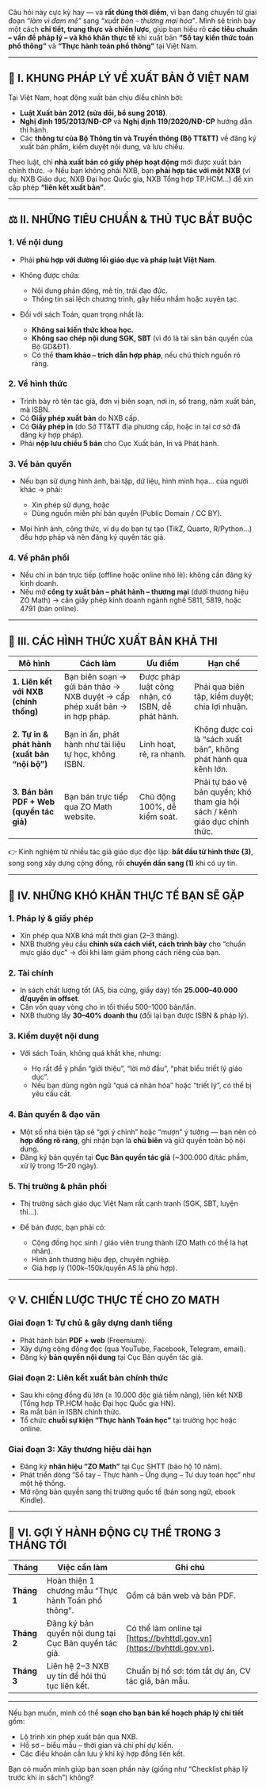 Câu hỏi này cực kỳ hay — và **rất đúng thời điểm**, vì bạn đang chuyển từ giai đoạn *“làm vì đam mê”* sang *“xuất bản – thương mại hóa”*.
Mình sẽ trình bày một cách **chi tiết, trung thực và chiến lược**, giúp bạn hiểu rõ **các tiêu chuẩn – vấn đề pháp lý – và khó khăn thực tế** khi xuất bản **“Sổ tay kiến thức toán phổ thông”** và **“Thực hành toán phổ thông”** tại Việt Nam.

---

## 🧭 I. KHUNG PHÁP LÝ VỀ XUẤT BẢN Ở VIỆT NAM

Tại Việt Nam, hoạt động xuất bản chịu điều chỉnh bởi:

* **Luật Xuất bản 2012 (sửa đổi, bổ sung 2018)**.
* **Nghị định 195/2013/NĐ-CP** và **Nghị định 119/2020/NĐ-CP** hướng dẫn thi hành.
* Các **thông tư của Bộ Thông tin và Truyền thông (Bộ TT&TT)** về đăng ký xuất bản phẩm, kiểm duyệt nội dung, và lưu chiểu.

Theo luật, chỉ **nhà xuất bản có giấy phép hoạt động** mới được xuất bản chính thức.
→ Nếu bạn không phải NXB, bạn **phải hợp tác với một NXB** (ví dụ: NXB Giáo dục, NXB Đại học Quốc gia, NXB Tổng hợp TP.HCM…) để xin cấp phép **“liên kết xuất bản”**.

---

## ⚖️ II. NHỮNG TIÊU CHUẨN & THỦ TỤC BẮT BUỘC

### 1. **Về nội dung**

* Phải **phù hợp với đường lối giáo dục và pháp luật Việt Nam**.
* Không được chứa:

  * Nội dung phản động, mê tín, trái đạo đức.
  * Thông tin sai lệch chương trình, gây hiểu nhầm hoặc xuyên tạc.
* Đối với sách Toán, quan trọng nhất là:

  * **Không sai kiến thức khoa học.**
  * **Không sao chép nội dung SGK, SBT** (vì đó là tài sản bản quyền của Bộ GD&ĐT).
  * Có thể **tham khảo – trích dẫn hợp pháp**, nếu chú thích nguồn rõ ràng.

### 2. **Về hình thức**

* Trình bày rõ tên tác giả, đơn vị biên soạn, nơi in, số trang, năm xuất bản, mã ISBN.
* Có **Giấy phép xuất bản** do NXB cấp.
* Có **Giấy phép in** (do Sở TT&TT địa phương cấp, hoặc in tại cơ sở đã đăng ký hợp pháp).
* Phải **nộp lưu chiểu 5 bản** cho Cục Xuất bản, In và Phát hành.

### 3. **Về bản quyền**

* Nếu bạn sử dụng hình ảnh, bài tập, dữ liệu, hình minh họa… của người khác → phải:

  * Xin phép sử dụng, hoặc
  * Dùng nguồn miễn phí bản quyền (Public Domain / CC BY).
* Mọi hình ảnh, công thức, ví dụ do bạn tự tạo (TikZ, Quarto, R/Python…) đều hợp pháp và nên đăng ký quyền tác giả.

### 4. **Về phân phối**

* Nếu chỉ in bán trực tiếp (offline hoặc online nhỏ lẻ): không cần đăng ký kinh doanh.
* Nếu mở **công ty xuất bản – phát hành – thương mại** (dưới thương hiệu ZO Math) → cần giấy phép kinh doanh ngành nghề 5811, 5819, hoặc 4791 (bán online).

---

## 🧩 III. CÁC HÌNH THỨC XUẤT BẢN KHẢ THI

| Mô hình                                      | Cách làm                                                                    | Ưu điểm                                          | Hạn chế                                                                     |
| -------------------------------------------- | --------------------------------------------------------------------------- | ------------------------------------------------ | --------------------------------------------------------------------------- |
| **1. Liên kết với NXB (chính thống)**        | Bạn biên soạn → gửi bản thảo → NXB duyệt → cấp phép xuất bản → in hợp pháp. | Được pháp luật công nhận, có ISBN, dễ phát hành. | Phải qua biên tập, kiểm duyệt; chia lợi nhuận.                              |
| **2. Tự in & phát hành (xuất bản “nội bộ”)** | Bạn in ấn, phát hành như tài liệu tự học, không ISBN.                       | Linh hoạt, rẻ, ra nhanh.                         | Không được coi là “sách xuất bản”, không phát hành qua kênh lớn.            |
| **3. Bán bản PDF + Web (quyền tác giả)**     | Bạn bán trực tiếp qua ZO Math website.                                      | Chủ động 100%, dễ kiểm soát.                     | Phải tự bảo vệ bản quyền; khó tham gia hội sách / kênh giáo dục chính thức. |

👉 Kinh nghiệm từ nhiều tác giả giáo dục độc lập: **bắt đầu từ hình thức (3)**, song song xây dựng cộng đồng, rồi **chuyển dần sang (1)** khi có uy tín.

---

## 🧱 IV. NHỮNG KHÓ KHĂN THỰC TẾ BẠN SẼ GẶP

### 1. **Pháp lý & giấy phép**

* Xin phép qua NXB khá mất thời gian (2–3 tháng).
* NXB thường yêu cầu **chỉnh sửa cách viết, cách trình bày** cho “chuẩn mực giáo dục” → đôi khi làm giảm phong cách riêng của bạn.

### 2. **Tài chính**

* In sách chất lượng tốt (A5, bìa cứng, giấy dày) tốn **25.000–40.000 đ/quyển in offset**.
* Cần vốn quay vòng cho in tối thiểu 500–1000 bản/lần.
* NXB thường lấy **30–40% doanh thu** (đổi lại bạn được ISBN & pháp lý).

### 3. **Kiểm duyệt nội dung**

* Với sách Toán, không quá khắt khe, nhưng:

  * Họ rất để ý phần “giới thiệu”, “lời mở đầu”, “phát biểu triết lý giáo dục”.
  * Nếu bạn dùng ngôn ngữ “quá cá nhân hóa” hoặc “triết lý”, có thể bị yêu cầu cắt.

### 4. **Bản quyền & đạo văn**

* Một số nhà biên tập sẽ “gợi ý chỉnh” hoặc “mượn” ý tưởng — bạn nên có **hợp đồng rõ ràng**, ghi nhận bạn là **chủ biên** và giữ quyền toàn bộ nội dung.
* Đăng ký bản quyền tại **Cục Bản quyền tác giả** (~300.000 đ/tác phẩm, xử lý trong 15–20 ngày).

### 5. **Thị trường & phân phối**

* Thị trường sách giáo dục Việt Nam rất cạnh tranh (SGK, SBT, luyện thi…).
* Để bán được, bạn phải có:

  * Cộng đồng học sinh / giáo viên trung thành (ZO Math có thể là hạt nhân).
  * Hình ảnh thương hiệu đẹp, chuyên nghiệp.
  * Giá hợp lý (100k–150k/quyển A5 là phù hợp).

---

## 💡 V. CHIẾN LƯỢC THỰC TẾ CHO ZO MATH

### **Giai đoạn 1: Tự chủ & gây dựng danh tiếng**

* Phát hành bản **PDF + web** (Freemium).
* Xây dựng cộng đồng đọc (qua YouTube, Facebook, Telegram, email).
* Đăng ký **bản quyền nội dung** tại Cục Bản quyền tác giả.

### **Giai đoạn 2: Liên kết xuất bản chính thức**

* Sau khi cộng đồng đủ lớn (≥ 10.000 độc giả tiềm năng), liên kết NXB (Tổng hợp TP.HCM hoặc Đại học Quốc gia HN).
* Ra mắt bản in ISBN chính thức.
* Tổ chức **chuỗi sự kiện “Thực hành Toán học”** tại trường học hoặc online.

### **Giai đoạn 3: Xây thương hiệu dài hạn**

* Đăng ký **nhãn hiệu “ZO Math”** tại Cục SHTT (bảo hộ 10 năm).
* Phát triển dòng “Sổ tay – Thực hành – Ứng dụng – Tư duy toán học” như một hệ thống.
* Mở rộng bản quyền sang thị trường quốc tế (bản song ngữ, ebook Kindle).

---

## 📜 VI. GỢI Ý HÀNH ĐỘNG CỤ THỂ TRONG 3 THÁNG TỚI

| Tháng       | Việc cần làm                                          | Ghi chú                                                                 |
| ----------- | ----------------------------------------------------- | ----------------------------------------------------------------------- |
| **Tháng 1** | Hoàn thiện 1 chương mẫu “Thực hành Toán phổ thông”.   | Gồm cả bản web và bản PDF.                                              |
| **Tháng 2** | Đăng ký bản quyền nội dung tại Cục Bản quyền tác giả. | Có thể làm online tại [https://bvhttdl.gov.vn](https://bvhttdl.gov.vn). |
| **Tháng 3** | Liên hệ 2–3 NXB uy tín để hỏi thủ tục liên kết.       | Chuẩn bị hồ sơ: tóm tắt dự án, CV tác giả, bản mẫu.                     |

---

Nếu bạn muốn, mình có thể **soạn cho bạn bản kế hoạch pháp lý chi tiết** gồm:

* Lộ trình xin phép xuất bản qua NXB.
* Hồ sơ – biểu mẫu – thời gian và chi phí dự kiến.
* Các điều khoản cần lưu ý khi ký hợp đồng liên kết.

Bạn có muốn mình giúp bạn soạn phần này (giống như “Checklist pháp lý trước khi in sách”) không?
